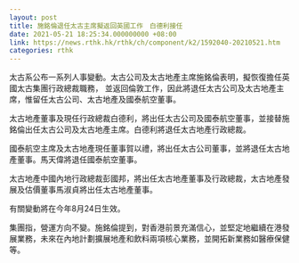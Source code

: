 ```yaml
---
layout: post
title: 施銘倫退任太古主席擬返回英國工作　白德利接任
date: 2021-05-21 18:25:34.000000000 +08:00
link: https://news.rthk.hk/rthk/ch/component/k2/1592040-20210521.htm
categories: rthk
---
```


太古系公布一系列人事變動。太古公司及太古地產主席施銘倫表明，擬恢復擔任英國太古集團行政總裁職務， 並返回倫敦工作，因此將退任太古公司及太古地產主席，惟留任太古公司、太古地產及國泰航空董事。

太古地產董事及現任行政總裁白德利，將出任太古公司及國泰航空董事，並接替施銘倫出任太古公司及太古地產主席。白德利將退任太古地產行政總裁。

國泰航空主席及太古地產現任董事賀以禮，將出任太古公司董事，並將退任太古地產董事。馬天偉將退任國泰航空董事。

太古地產中國內地行政總裁彭國邦，將出任太古地產董事及行政總裁，太古地產發展及估價董事馬淑貞將出任太古地產董事。

有關變動將在今年8月24日生效。

集團指，營運方向不變。施銘倫提到，對香港前景充滿信心，並堅定地繼續在港發展業務，未來在內地計劃擴展地產和飲料兩項核心業務，並開拓新業務如醫療保健等。
